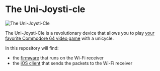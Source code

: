 # The Uni-Joysti-cle

![The Uni-Joysti-Cle](https://lh3.googleusercontent.com/-piAi8Qz3nnQ/VwL2T8DBSZI/AAAAAAABdos/jpiz2eBrA_U1MW8mXVZVmI68zLlmJoTvACCo/s640-Ic42/logo.png)

The Uni-Joysti-Cle is a revolutionary device that allows you to play [your favorite Commodore 64 video game](https://github.com/ricardoquesada/c64-the-uni-games) with a unicycle.

In this repository will find:

* the [firmware](https://github.com/ricardoquesada/unijoysticle/tree/master/server_cpp) that runs on the Wi-Fi receiver
* the [iOS client](https://github.com/ricardoquesada/unijoysticle/tree/master/client_ios) that sends the packets to the Wi-Fi receiver

